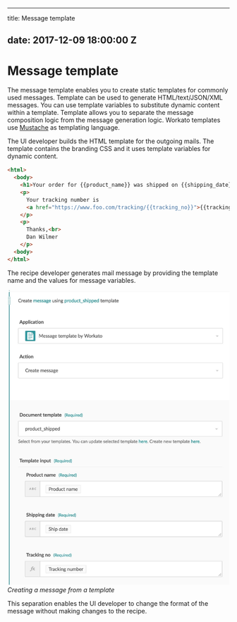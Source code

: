 
---
title: Message template

date: 2017-12-09 18:00:00 Z
---

# Message template

The message template enables you to create static templates for commonly used messages. Template can be used to generate HTML/text/JSON/XML messages. You can use template variables to substitute dynamic content within a template. Template allows you to separate the message composition logic from the message generation logic. Workato templates use [Mustache](https://mustache.github.io/mustache.5.html) as templating language.

The UI developer builds the HTML template for the outgoing mails. The template contains the branding CSS
and it uses template variables for dynamic content.

```html
<html>
  <body>
    <h1>Your order for {{product_name}} was shipped on {{shipping_date}}</h1>
    <p>
      Your tracking number is
      <a href="https://www.foo.com/tracking/{{tracking_no}}">{{tracking_no}}</a>
    </p>
    <p>
      Thanks,<br>
      Dan Wilmer
    </p>
  <body>
</html>
```

The recipe developer generates mail message by providing the template name and the values for message 
variables.

![Creating a message from a template](/assets/images/message-template/creating-message.jpg)
*Creating a message from a template*

This separation enables the UI developer to change the format of the message without making changes to the recipe.
